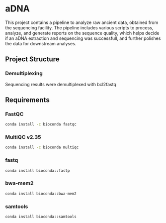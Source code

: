 # aDNA

This project contains a pipeline to analyze raw ancient data, obtained from the sequencing facility. The pipeline includes various scripts to process, analyze, and generate reports on the sequence quality, which helps decide if an aDNA extraction and sequencing was successfull, and further polishes the data for downstream analyses.

## Project Structure

### Demultiplexing  
Sequencing results were demultiplexed with bcl2fastq  


## Requirements

### FastQC
```bash
conda install -c bioconda fastqc 
```

### MultiQC v2.35
```bash
conda install -c bioconda multiqc
```

### fastq  
```bash
conda install bioconda::fastp
```

### bwa-mem2
```bash
conda install bioconda::bwa-mem2
```

### samtools
```bash
conda install bioconda::samtools
```
